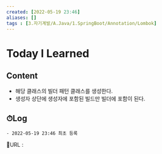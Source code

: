 ```yaml
---
created: [2022-05-19 23:46]
aliases: []
tags : [3.자기계발/A.Java/1.SpringBoot/Annotation/Lombok]
---
```


# Today I Learned
## Content
- 해당 클래스의 빌더 패턴 클래스를 생성한다.
- 생성자 상단에 생성자에 포함된 빌드만 빌더에 포함이 된다.

## ⏱Log
	- 2022-05-19 23:46 최초 등록


📙URL :